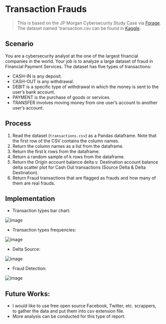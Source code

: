 # Transaction Frauds
> This is based on the JP Morgan Cybersecurity Study Case via [Forage](https://www.theforage.com/simulations/jpmorgan/cybersecurity-0acj). The dataset named 'transaction.csv can be found in [Kaggle](https://www.kaggle.com/ealaxi/paysim1/version/2).

## Scenario 
You are a cybersecurity analyst at the one of the largest financial companies in the world. Your job is to analyze a large dataset of fraud in Financial Payment Services. 
The dataset has five types of transactions:
* CASH-IN is any deposit.
* CASH-OUT is any withdrawal.
* DEBIT is a specific type of withdrawal in which the money is sent to the user’s bank account.
* PAYMENT is the purchase of goods or services.
* TRANSFER involves moving money from one user’s account to another user’s account.

## Process
1. Read the dataset (`transactions.csv`) as a Pandas dataframe. Note that the first row of the CSV contains the column names.
2. Return the column names as a list from the dataframe.
3. Return the first k rows from the dataframe.
4. Return a random sample of k rows from the dataframe.
5. Return the Origin account balance delta v. Destination account balance delta scatter plot for Cash Out transactions (Source Delta & Delta Destination).
6. Return Fraud transactions that are flagged as frauds and how many of them are real frauds. 

## Implementation
* Transaction types bar chart:
  
![image](https://github.com/Kwangsa19/Python-Cybersecurity-Transaction-Fraud/assets/135963482/0f46f286-3a5a-4744-b4a1-6d84040edb56)

* Transaction types frequencies:

![image](https://github.com/Kwangsa19/Python-Cybersecurity-Transaction-Fraud/assets/135963482/fe2ea599-140f-4ece-a11c-00b95008a9ba)

* Delta Source:

![image](https://github.com/Kwangsa19/Python-Cybersecurity-Transaction-Fraud/assets/135963482/db06a7c5-c27b-4395-b344-cf7ca86b40d0)

* Fraud Detection:

![image](https://github.com/Kwangsa19/Python-Cybersecurity-Transaction-Fraud/assets/135963482/686aae69-2cf1-4480-80dd-3fa8250573b2)

## Future Works: 
* I would like to use free open source Facebook, Twitter, etc. scrappers, to gather the data and put them into csv extension file.
* More analysis can be conducted for this type of report. 
